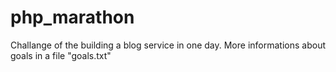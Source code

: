 # php_marathon
Challange of the building a blog service in one day. More informations about goals in a file "goals.txt"
